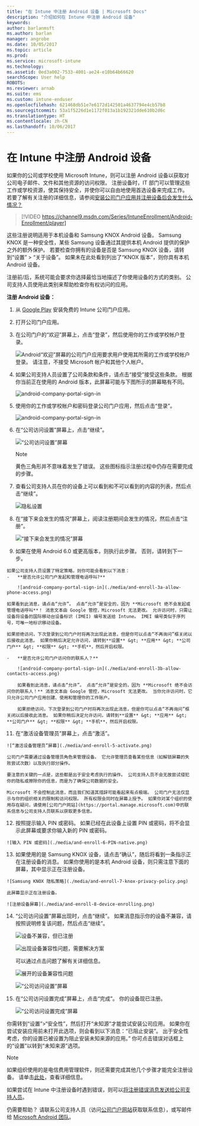 ```yaml
---
title: "在 Intune 中注册 Android 设备 | Microsoft Docs"
description: "介绍如何在 Intune 中注册 Android 设备"
keywords: 
author: barlanmsft
ms.author: barlan
manager: angrobe
ms.date: 10/05/2017
ms.topic: article
ms.prod: 
ms.service: microsoft-intune
ms.technology: 
ms.assetid: 0ed3a002-7533-4001-ae24-e10b64b66620
searchScope: User help
ROBOTS: 
ms.reviewer: arnab
ms.suite: ems
ms.custom: intune-enduser
ms.openlocfilehash: 621468db51e7e6172d142501a4637794e4cb57b8
ms.sourcegitcommit: 53a1f5226d1e1172f013a1b192321dde610b2d6c
ms.translationtype: HT
ms.contentlocale: zh-CN
ms.lasthandoff: 10/06/2017
---
```

# <a name="enroll-your-android-device-in-intune"></a>在 Intune 中注册 Android 设备

如果你的公司或学校使用 Microsoft Intune，则可以注册 Android 设备以获取对公司电子邮件、文件和其他资源的访问权限。 注册设备时，IT 部门可以管理这些工作或学校资源，使其保持安全，并使你可以自由地使用首选设备来完成工作。 若要了解有关注册的详细信息，请参阅[安装公司门户应用并注册设备后会发生什么情况？](what-happens-if-you-install-the-Company-Portal-app-and-enroll-your-device-in-intune-android.md)

> [!VIDEO https://channel9.msdn.com/Series/IntuneEnrollment/Android-Enrollment/player]

这些注册说明适用于本机设备和 Samsung KNOX Android 设备。 Samsung KNOX 是一种安全性，某些 Samsung 设备通过其提供本机 Android 提供的保护之外的额外保护。 若要检查你拥有的设备是否是 Samsung KNOX 设备，请转到“设置” > “关于设备”。 如果未在此处看到列出了“KNOX 版本”，则你具有本机 Android 设备。

注册前/后，系统可能会要求你选择最恰当地描述了你使用设备的方式的类别。 公司支持人员使用此类别来帮助检查你有权访问的应用。

**注册 Android 设备：**

1.  从 [Google Play](http://play.google.com/store/apps/details?id=com.microsoft.windowsintune.companyportal) 安装免费的 Intune 公司门户应用。

2.  打开公司门户应用。

3.  在公司门户的“欢迎”屏幕上，点击“登录”，然后使用你的工作或学校帐户登录。

    ![Android“欢迎”屏幕的公司门户应用要求用户使用其所需的工作或学校帐户登录。 请注意，不接受 Microsoft 帐户和其他个人帐户。](./media/and-enroll-0-welcome-screen.png)   

4.  如果公司支持人员设置了公司条款和条件，请点击“接受”接受这些条款。 根据你当前正在使用的 Android 版本，此屏幕可能与下图所示的屏幕略有不同。

    ![android-company-portal-sign-in](./media/and-enroll-3-accept-terms.png)

5.  使用你的工作或学校帐户和密码登录公司门户应用，然后点击“登录”。

    ![android-company-portal-sign-in](./media/and-enroll-2-cp-sign-in.png)

6.  在“公司访问设置”屏幕上，点击“继续”。

    ![“公司访问设置”屏幕](/intune/media/android_cp_enroll_01_1709_new.png)

    > [!NOTE]
    > 黄色三角形并不意味着发生了错误。 这些图标指示注册过程中仍存在需要完成的步骤。

7.  查看公司支持人员在你的设备上可以看到和不可以看到的内容的列表，然后点击“继续”。

    ![隐私设置](/intune/media/android_cp_enroll_02_after_1710.png)

9.  在“接下来会发生的情况”屏幕上，阅读注册期间会发生的情况，然后点击“注册”。

    ![“接下来会发生的情况”屏幕](/intune/media/android_cp_enroll_03_after_1710.png)

10.  如果在使用 Android 6.0 或更高版本，则执行此步骤。 否则，请转到下一步。

    如果公司支持人员设置了特定策略，则你可能会看到以下消息：
    -   **是否允许公司门户发起和管理电话呼叫?**

        ![android-company-portal-sign-in](./media/and-enroll-3a-allow-phone-access.png)

    如果看到此消息，请点击“允许”。 点击“允许”是安全的，因为 **Microsoft 绝不会发起或管理电话呼叫**！ 消息文本由 Google 管控，Microsoft 无法更改。 允许访问时，只需让设备将设备的国际移动台设备标识 (IMEI) 编号发送给 Intune。 IMEI 编号类似于序列号，可唯一地标识移动设备。

    如果拒绝访问，下次登录到公司门户时将再次出现此消息，但是你可以点击“不再询问”框关闭以后接收此消息。 如果你稍后决定允许访问，请转到**设置** &gt; **应用** &gt; **公司门户** &gt; **权限** &gt; **手机**，然后开启权限。

    -   **是否允许公司门户访问你的联系人？**

        ![android-company-portal-sign-in](./media/and-enroll-3b-allow-contacts-access.png)

        如果看到此消息，请点击“允许”。 点击“允许”是安全的，因为 **Microsoft 绝不会访问你的联系人！** 消息文本由 Google 管控，Microsoft 无法更改。 当你允许访问时，它只允许公司门户应用创建、使用和管理你的工作账户。

        如果拒绝访问，下次登录到公司门户时将再次出现此消息，但是你可以点击“不再询问”框关闭以后接收此消息。 如果你稍后决定允许访问，请转到**设置** &gt; **应用** &gt; **公司门户** &gt; **权限** &gt; **手机**，然后开启权限。

11.  在“激活设备管理员”屏幕上，点击“激活”。

    ![“激活设备管理员”屏幕](./media/and-enroll-5-activate.png)

    公司门户需要通过设备管理员角色来管理设备。 它允许管理员查看某些信息（如解锁屏幕的失败尝试次数）以及执行部分操作。

    要注意的关键的一点是，这些都是出于安全考虑执行的操作。 公司支持人员不会无故尝试侵犯你的隐私或擦除你的信息，而是为了确保公司数据的安全。

    Microsoft 不会控制此消息，而且我们知道其措辞可能看起来有点极端。 公司门户无法仅显示与你的组织相关的限制和访问权限。 所有权限会同时在屏幕上授予。 如果你对某个组织的使用存在疑问，请使用[公司门户网站](https://portal.manage.microsoft.com)中的联系信息与公司支持人员联系以获取更多信息。

12.  按照提示输入 PIN 或密码。 如果已经在此设备上设置 PIN 或密码，将不会显示此屏幕或要求你输入新的 PIN 或密码。

    ![输入 PIN 或密码](./media/and-enroll-6-PIN-native.png)

13.  如果使用的是 Samsung KNOX 设备，请点击“确认”，随后将看到一条指示正在注册设备的消息。 如果你使用的是本机 Android 设备，则只需注意下面的屏幕，其中显示正在注册设备。

    ![Samsung KNOX 隐私策略](./media/and-enroll-7-knox-privacy-policy.png)

    此屏幕显示正在注册设备。

    ![注册设备屏幕](./media/and-enroll-8-device-enrolling.png)

14. “公司访问设置”屏幕出现时，点击“继续”。 如果消息指示你的设备不兼容，请按照说明修复该问题，然后点击“继续”。

    ![设备不兼容，但已注册](/intune/media/android_cp_enroll_05_post_1709.png)

    ![出现设备兼容性问题，需要解决方案](/intune/media/android_cp_enroll_03_post_1709.png)

    可以通过点击问题了解有关详细信息。

    ![展开的设备兼容性问题](/intune/media/android_cp_enroll_04_post_1709.png)

    ![“公司访问设置”屏幕](./media/and-enroll-9d-comp-access-setup.png)  

15. 在“公司访问设置完成”屏幕上，点击“完成”。 你的设备现已注册。

    ![“公司访问设置完成”屏幕](./media/and-enroll-10-comp-access-setup-complete.png)

你需转到“设置”&gt;“安全性”，然后打开“未知源”才能尝试安装公司应用。 如果你在尝试安装应用前未打开此选项，则会看到以下消息：“已阻止安装”。 出于安全性考虑，你的设置已被设置为阻止安装未知来源的应用。” 你可点击错误对话框上的“设置”以转到“未知来源”选项。

> [!Note]
> 如果组织使用的是电信费用管理软件，则还需要完成其他几个步骤才能完全注册设备。 请单击[此处](enroll-your-device-with-telecom-expense-management-android.md)，查看详细信息。

如果尝试在 Intune 中注册设备时遇到错误，则可以[将注册错误消息发送给公司支持人员](send-enrollment-errors-to-your-it-admin-android.md)。

仍需要帮助？ 请联系公司支持人员（访问[公司门户网站](https://portal.manage.microsoft.com)获取联系信息），或写邮件给 <a href="mailto:wintunedroidfbk@microsoft.com?subject=I'm having trouble with enrolling my Android device&body=Describe the issue you're experiencing here.">Microsoft Android 团队</a>。
